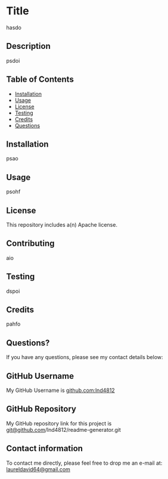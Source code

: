 


# Title
hasdo

  
## Description
    
psdoi

## Table of Contents
    
* [Installation](#installation)
* [Usage](#usage)
* [License](#license)
* [Testing](#testing)
* [Credits](#credits)
* [Questions](#questions)
    
## Installation
    
psao
    
##  Usage
   
psohf
    
## License
    
This repository includes a(n) Apache license. 

## Contributing
   
aio
    
## Testing
   
dspoi

## Credits

pahfo

## Questions?

If you have any questions, please see my contact details below:
        
## GitHub Username
    
My GitHub Username is <a href="paio">github.com:lnd4812</a>
        
## GitHub Repository
    
My GitHub repository link for this project is <a href="github.com/lnd4812/readme-generator.git">git@github.com/lnd4812/readme-generator.git</a>
        
## Contact information
        
To contact me directly, please feel free to drop me an e-mail at: <a hef="mailto:laureldavid64@gmail.com">laureldavid64@gmail.com</a>
